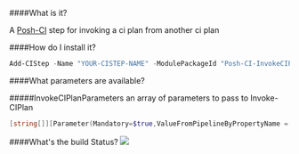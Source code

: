 ####What is it?

A [Posh-CI](https://github.com/Posh-CI/Posh-CI) step for invoking a ci plan from another ci plan

####How do I install it?

```PowerShell
Add-CIStep -Name "YOUR-CISTEP-NAME" -ModulePackageId "Posh-CI-InvokeCIPlan"
```

####What parameters are available?

#####InvokeCIPlanParameters
an array of parameters to pass to Invoke-CIPlan
```PowerShell
[string[]][Parameter(Mandatory=$true,ValueFromPipelineByPropertyName = $true)]$InvokeCIPlanParameters
```

####What's the build Status?
![](https://ci.appveyor.com/api/projects/status/icook8lx4ni7jf7u?svg=true)

